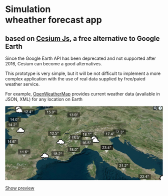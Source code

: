 <h1>Simulation<br/>wheather forecast app</h1>
<h2>based on <a href="https://cesiumjs.org/">Cesium Js</a>, a free alternative to Google Earth</h2>
<p>Since the Google Earth API has been deprecated and not supported after 2016, Cesium can become a good alternatives.</p>
<p>This prototype is very simple, but it will be not difficult to implement a more complex application with the use of real data supplied by free/paied weather service.</p>
<p>For example, <a href="http://openweathermap.org/">OpenWeatherMap</a> provides current weather data (available in JSON, XML) for any location on Earth</p>

<a href="https://cdn.rawgit.com/pafavero/weather-forecast-cesium/master/index.html" target="_blank" >
    <img title="show preview" src="custom/img/screenshot.JPG" />
</a>
<p>
    <a href="http://pafavero.github.io/weather-forecast-cesium/" target="_blank" >Show preview</a>
</p>  
